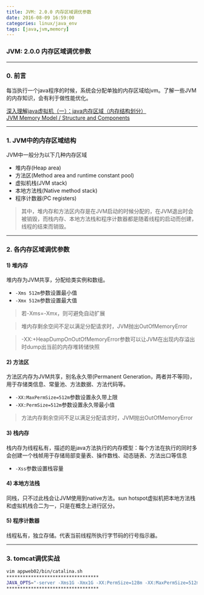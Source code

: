 ```yaml
---
title: JVM: 2.0.0 内存区域调优参数
date: 2016-08-09 16:59:00
categories: linux/java_env
tags: [java,jvm,memory]
---
```

### JVM: 2.0.0 内存区域调优参数

---

### 0. 前言
每当执行一个java程序的时候，系统会分配单独的内存区域给jvm。了解一些JVM的内存知识，会有利于做性能优化。

[深入理解java虚拟机（一）：java内存区域（内存结构划分）](http://blog.csdn.net/chaofanwei/article/details/19418753)  
[JVM Memory Model / Structure and Components](http://howtodoinjava.com/core-java/garbage-collection/jvm-memory-model-structure-and-components/#pc_register)

---

### 1. JVM中的内存区域结构
JVM中一般分为以下几种内存区域
- 堆内存(Heap area)
- 方法区(Method area and runtime constant pool)
- 虚拟机栈(JVM stack)
- 本地方法栈(Native method stack)
- 程序计数器(PC registers)

> 其中，堆内存和方法区内存是在JVM启动的时候分配的，在JVM退出时会被销毁，而栈内存、本地方法栈和程序计数器都是随着线程的启动而创建，线程的结束而销毁。

---

### 2. 各内存区域调优参数
#### 1) 堆内存
堆内存为JVM共享，分配给类实例和数组。

- `-Xms 512m`参数设置最小值
- `-Xmx 512m`参数设置最大值
> 若-Xms=-Xmx，则可避免自动扩展

> 堆内存剩余空间不足以满足分配请求时，JVM抛出OutOfMemoryError

> -XX:+HeapDumpOnOutOfMemoryError参数可以让JVM在出现内存溢出时dump出当前的内存堆转储快照

#### 2) 方法区
方法区内存为JVM共享，别名永久带(Permanent Generation，两者并不等同)，用于存储类信息、常量池、方法数据、方法代码等。

- `-XX:MaxPermSize=512m`参数设置永久带上限
- `-XX:PermSize=512m`参数设置永久带最小值

> 方法内存剩余空间不足以满足分配请求时，JVM抛出OutOfMemoryError

#### 3) 栈内存
栈内存为线程私有，描述的是java方法执行的内存模型：每个方法在执行的同时多会创建一个栈帧用于存储局部变量表、操作数栈、动态链表、方法出口等信息

- `-Xss`参数设置栈容量

#### 4) 本地方法栈
同栈，只不过此栈会让JVM使用到native方法。sun hotspot虚拟机把本地方法栈和虚拟机栈合二为一，只是在概念上进行区分。

#### 5) 程序计数器
线程私有，独立存储。代表当前线程所执行字节码的行号指示器。

---

### 3. tomcat调优实战
``` bash
vim appweb02/bin/catalina.sh
**********************************
JAVA_OPTS="-server -Xms1G -Xmx1G -XX:PermSize=128m -XX:MaxPermSize=512m"
**********************************
```
